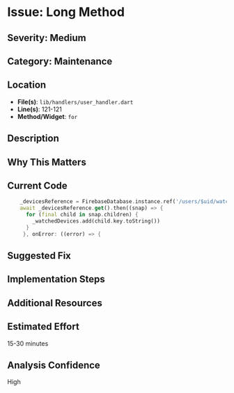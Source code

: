 # Issue: Long Method

## Severity: Medium

## Category: Maintenance

## Location
- **File(s)**: `lib/handlers/user_handler.dart`
- **Line(s)**: 121-121
- **Method/Widget**: `for`

## Description


## Why This Matters


## Current Code
```dart
    _devicesReference = FirebaseDatabase.instance.ref('/users/$uid/watched_devices');
    await _devicesReference.get().then((snap) => {
      for (final child in snap.children) {
        _watchedDevices.add(child.key.toString())
      } 
     }, onError: ((error) => {
```

## Suggested Fix


## Implementation Steps


## Additional Resources


## Estimated Effort
15-30 minutes

## Analysis Confidence
High
